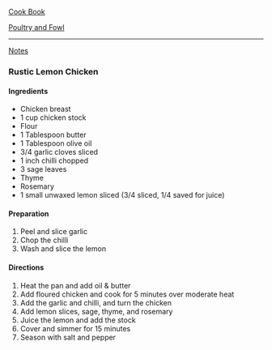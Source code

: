 [Cook Book](https://github.com/vmsmith/CookBook/blob/master/README.md)  

[Poultry and Fowl]()  

-----  

[Notes](https://github.com/vmsmith/CookBook/blob/master/notes.md)  

### Rustic Lemon Chicken 

#### Ingredients  

* Chicken breast  
* 1 cup chicken stock  
* Flour    
* 1 Tablespoon butter  
* 1 Tablespoon olive oil  
* 3/4 garlic cloves sliced   
* 1 inch chilli chopped   
* 3 sage leaves  
* Thyme  
* Rosemary  
* 1 small unwaxed lemon sliced (3/4 sliced, 1/4 saved for juice)  

#### Preparation  

1. Peel and slice garlic  
2. Chop the chilli  
3. Wash and slice the lemon  


#### Directions  

1. Heat the pan and add oil & butter  
2. Add floured chicken and cook for 5 minutes over moderate heat  
3. Add the garlic and chilli, and turn the chicken  
4. Add lemon slices, sage, thyme, and rosemary  
5. Juice the lemon and add the stock  
6. Cover and simmer for 15 minutes  
7. Season with salt and pepper  

